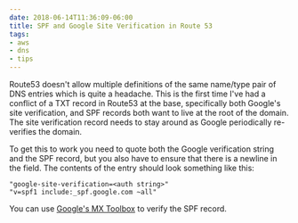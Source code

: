 ```yaml
---
date: 2018-06-14T11:36:09-06:00
title: SPF and Google Site Verification in Route 53
tags:
- aws
- dns
- tips
---
```


Route53 doesn't allow multiple definitions of the same name/type pair of DNS
entries which is quite a headache. This is the first time I've had a conflict
of a TXT record in Route53 at the base, specifically both Google's site
verification, and SPF records both want to live at the root of the domain. The
site verification record needs to stay around as Google periodically
re-verifies the domain.

To get this to work you need to quote both the Google verification string and
the SPF record, but you also have to ensure that there is a newline in the
field. The contents of the entry should look something like this:

```
"google-site-verification=<auth string>"
"v=spf1 include:_spf.google.com ~all"
```

You can use [Google's MX Toolbox][1] to verify the SPF record.

[1]: https://toolbox.googleapps.com/apps/checkmx/check
